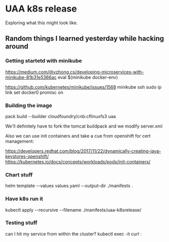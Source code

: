# UAA k8s release

Exploring what this might look like.

## Random things I learned yesterday while hacking around

### Getting startetd with minikube

https://medium.com/@yzhong.cs/developing-microservices-with-minikube-81b31e5366ac
eval $(minikube docker-env)

https://github.com/kubernetes/minikube/issues/1568
minikube ssh
sudo ip link set docker0 promisc on

### Building the image

pack build --builder cloudfoundry/cnb:cflinuxfs3 uaa

We'll definitely have to fork the tomcat buildpack and we modify
server.xml

Also we can use init containers and take a cue from openshift for cert
management:

https://developers.redhat.com/blog/2017/11/22/dynamically-creating-java-keystores-openshift/
https://kubernetes.io/docs/concepts/workloads/pods/init-containers/

### Chart stuff
helm template --values values.yaml --output-dir ./manifests .

### Have k8s run it
kubectl apply --recursive --filename ./manifests/uaa-k8srelease/

### Testing stuff
can I hit my service from within the cluster?
kubectl exec -it <pod id> curl <cluster ip>:<service port>
